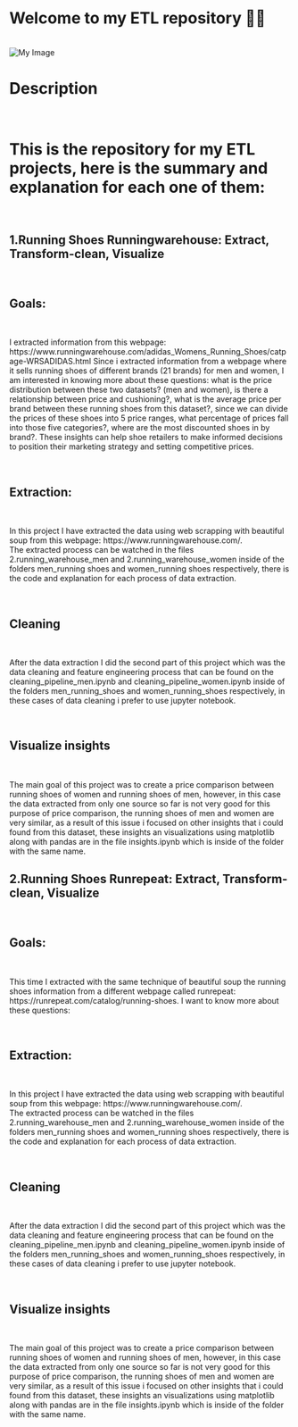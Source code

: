<h1>Welcome to my ETL repository 🧐👋</h1>
<br>
<img src="https://miro.medium.com/v2/resize:fit:1400/1*Mkb6pMXJ7XeZY7fLonG9XA.gif" alt="My Image">
<br>
<h1>Description</h1>
<br>
<h1>This is the repository for my ETL projects, here is the summary and explanation for each one of them:</h1>
<br>
<h2>1.Running Shoes Runningwarehouse: Extract, Transform-clean, Visualize</h2>
<br>
<h2>Goals:</h2>
<br>
<p>I extracted information from this webpage: https://www.runningwarehouse.com/adidas_Womens_Running_Shoes/catpage-WRSADIDAS.html 
Since i extracted information from a webpage where it sells running shoes of different brands (21 brands) for men and women, I am interested in knowing more about these questions: what is the price distribution between these two datasets? (men and women), is there a relationship between price and cushioning?, what is the average price per brand between these running shoes from this dataset?, since we can divide the prices of these shoes into 5 price ranges, what percentage of prices fall into those five categories?, where are the most discounted shoes in by brand?. These insights can help shoe retailers to make informed decisions to position their marketing strategy and setting competitive prices.</p>
<br>
<h2>Extraction:</h2>
<br>
<p>In this project I have extracted the data using web scrapping with beautiful soup from this webpage: https://www.runningwarehouse.com/.<br>
The extracted process can be watched in the files 2.running_warehouse_men and 2.running_warehouse_women inside of the folders men_running shoes and women_running shoes respectively, there is the code and explanation for each process of data extraction.</p>
<br>
<h2>Cleaning</h2>
<br>
<p>After the data extraction I did the second part of this project which was the data cleaning and feature engineering process that can be found on the cleaning_pipeline_men.ipynb and cleaning_pipeline_women.ipynb inside of the folders men_running_shoes and women_running_shoes respectively, in these cases of data cleaning i prefer to use jupyter notebook.</p>
<br>
<h2>Visualize insights</h2>
<br>
<p>The main goal of this project was to create a price comparison between running shoes of women and running shoes of men, however, in this case the data extracted from only one source so far is not very good for this purpose of price comparison, the running shoes of men and women are very similar, as a result of this issue i focused on other insights that i could found from this dataset, these insights an visualizations using matplotlib along with pandas are in the file insights.ipynb which is inside of the folder with the same name.</p>



<h2>2.Running Shoes Runrepeat: Extract, Transform-clean, Visualize</h2>
<br>
<h2>Goals:</h2>
<br>
<p>This time I extracted with the same technique of beautiful soup the running shoes information from a different webpage called runrepeat: https://runrepeat.com/catalog/running-shoes. I want to know more about these questions:  </p>
<br>
<h2>Extraction:</h2>
<br>
<p>In this project I have extracted the data using web scrapping with beautiful soup from this webpage: https://www.runningwarehouse.com/.<br>
The extracted process can be watched in the files 2.running_warehouse_men and 2.running_warehouse_women inside of the folders men_running shoes and women_running shoes respectively, there is the code and explanation for each process of data extraction.</p>
<br>
<h2>Cleaning</h2>
<br>
<p>After the data extraction I did the second part of this project which was the data cleaning and feature engineering process that can be found on the cleaning_pipeline_men.ipynb and cleaning_pipeline_women.ipynb inside of the folders men_running_shoes and women_running_shoes respectively, in these cases of data cleaning i prefer to use jupyter notebook.</p>
<br>
<h2>Visualize insights</h2>
<br>
<p>The main goal of this project was to create a price comparison between running shoes of women and running shoes of men, however, in this case the data extracted from only one source so far is not very good for this purpose of price comparison, the running shoes of men and women are very similar, as a result of this issue i focused on other insights that i could found from this dataset, these insights an visualizations using matplotlib along with pandas are in the file insights.ipynb which is inside of the folder with the same name.</p>
